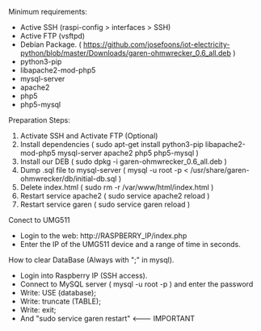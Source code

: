 Minimum requirements:
- Active SSH (raspi-config > interfaces > SSH)
- Active FTP (vsftpd)
- Debian Package. ( https://github.com/josefoons/iot-electricity-python/blob/master/Downloads/garen-ohmwrecker_0.6_all.deb )
- python3-pip
- libapache2-mod-php5
- mysql-server
- apache2
- php5
- php5-mysql

Preparation Steps:
1. Activate SSH and Activate FTP (Optional)
2. Install dependencies ( sudo apt-get install python3-pip libapache2-mod-php5 mysql-server apache2 php5 php5-mysql )
3. Install our DEB ( sudo dpkg -i garen-ohmwrecker_0.6_all.deb )
4. Dump .sql file to mysql-server ( mysql -u root -p < /usr/share/garen-ohmwrecker/db/initial-db.sql )
5. Delete index.html ( sudo rm -r /var/www/html/index.html )
6. Restart service apache2 ( sudo service apache2 reload )
7. Restart service garen ( sudo service garen reload )

Conect to UMG511
- Login to the web: http://RASPBERRY_IP/index.php
- Enter the IP of the UMG511 device and a range of time in seconds.
	
How to clear DataBase (Always with ";" in mysql).
- Login into Raspberry IP (SSH access).
- Connect to MySQL server ( mysql -u root -p ) and enter the password 
- Write: USE (database);
- Write: truncate (TABLE);
- Write: exit;
- And "sudo service garen restart" <--- IMPORTANT
	
	

